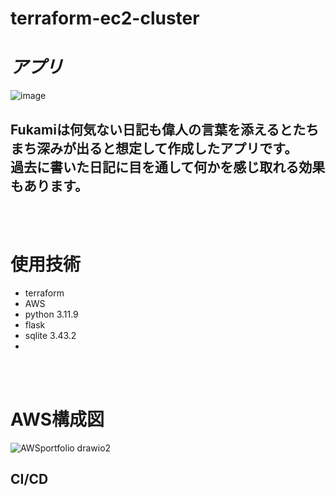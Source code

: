 # terraform-ec2-cluster

           
# _アプリ_
![image](https://github.com/user-attachments/assets/ee9c1df0-1d79-4704-950f-3fe89b107b9e)
## Fukamiは何気ない日記も偉人の言葉を添えるとたちまち深みが出ると想定して作成したアプリです。<br>過去に書いた日記に目を通して何かを感じ取れる効果もあります。
<br>
<br>

# 使用技術　　
- terraform
- AWS
- python 3.11.9
 - flask
- sqlite 3.43.2
- 
<br>
<br>

# AWS構成図
![AWSportfolio drawio2](https://github.com/user-attachments/assets/74a8383e-9bf2-4787-9965-b38469a8e183)
## CI/CD

